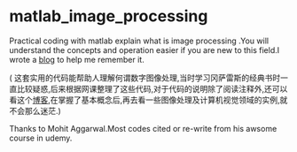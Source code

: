 # matlab_image_processing


Practical coding with matlab explain what is image processing .You will understand the concepts and operation easier if you are new to this field.I wrote a [blog](https://www.cnblogs.com/hanxinle/p/8697820.html) to help me remember it.

( 这套实用的代码能帮助人理解何谓数字图像处理,当时学习冈萨雷斯的经典书时一直比较疑惑,后来根据网课整理了这些代码,对于代码的说明除了阅读注释外,还可以看这个[博客](https://www.cnblogs.com/hanxinle/p/8697820.html),在掌握了基本概念后,再去看一些图像处理及计算机视觉领域的实例,就不会那么迷茫.)


Thanks to Mohit Aggarwal.Most codes cited or re-write from his awsome course in udemy.
